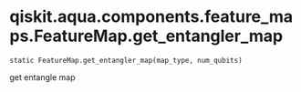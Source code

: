 # qiskit.aqua.components.feature\_maps.FeatureMap.get\_entangler\_map

`static FeatureMap.get_entangler_map(map_type, num_qubits)`

get entangle map
